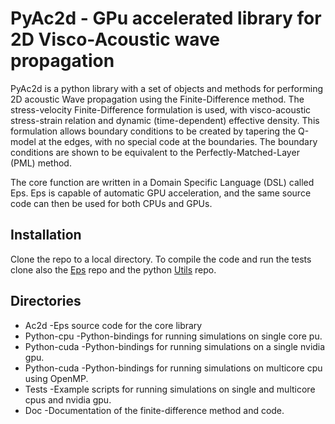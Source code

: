 #  PyAc2d - GPu accelerated library for 2D Visco-Acoustic wave propagation

PyAc2d is a python library with a set of objects and methods for performing
2D acoustic Wave propagation using the Finite-Difference method.
The stress-velocity Finite-Difference formulation is used, with visco-acoustic
stress-strain relation and dynamic (time-dependent) effective density.
This formulation allows boundary conditions to be created by tapering
the Q-model at the edges, with no special code at the boundaries.
The boundary conditions are shown to be equivalent to the 
Perfectly-Matched-Layer (PML) method.

The core function are written in a Domain Specific Language (DSL) 
called Eps.
Eps is capable of automatic GPU acceleration,
and the same source code can then be used for both CPUs and GPUs.

## Installation
Clone the repo to a local directory.
To compile the code and run the tests clone also the 
[Eps](https://github.com/barntsen/Eps.git) repo and the python
[Utils](https://github.com/barntsen/Utils.git) repo.

## Directories

 - Ac2d       -Eps source code for the core library
 - Python-cpu -Python-bindings for running
                simulations on single core pu.
 - Python-cuda -Python-bindings for running
                simulations on a single nvidia gpu.
 - Python-cuda -Python-bindings for running
                simulations on multicore cpu using OpenMP.
 - Tests       -Example scripts for running simulations
                on single and multicore cpus and nvidia gpu.
 - Doc         -Documentation of the finite-difference method
                and code.
